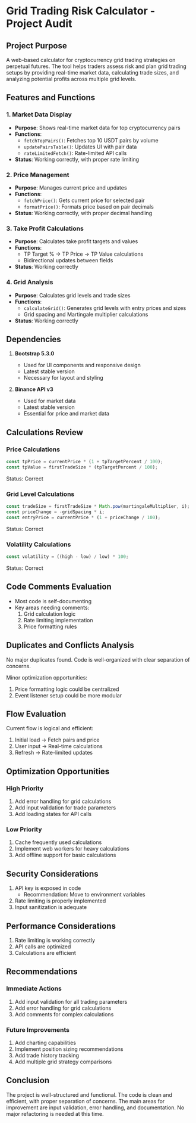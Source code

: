 # Grid Trading Risk Calculator - Project Audit

## Project Purpose
A web-based calculator for cryptocurrency grid trading strategies on perpetual futures. The tool helps traders assess risk and plan grid trading setups by providing real-time market data, calculating trade sizes, and analyzing potential profits across multiple grid levels.

## Features and Functions

### 1. Market Data Display
- **Purpose**: Shows real-time market data for top cryptocurrency pairs
- **Functions**:
  - `fetchTopPairs()`: Fetches top 10 USDT pairs by volume
  - `updatePairsTable()`: Updates UI with pair data
  - `rateLimitedFetch()`: Rate-limited API calls
- **Status**: Working correctly, with proper rate limiting

### 2. Price Management
- **Purpose**: Manages current price and updates
- **Functions**:
  - `fetchPrice()`: Gets current price for selected pair
  - `formatPrice()`: Formats price based on pair decimals
- **Status**: Working correctly, with proper decimal handling

### 3. Take Profit Calculations
- **Purpose**: Calculates take profit targets and values
- **Functions**:
  - TP Target % → TP Price → TP Value calculations
  - Bidirectional updates between fields
- **Status**: Working correctly

### 4. Grid Analysis
- **Purpose**: Calculates grid levels and trade sizes
- **Functions**:
  - `calculateGrid()`: Generates grid levels with entry prices and sizes
  - Grid spacing and Martingale multiplier calculations
- **Status**: Working correctly

## Dependencies
1. **Bootstrap 5.3.0**
   - Used for UI components and responsive design
   - Latest stable version
   - Necessary for layout and styling

2. **Binance API v3**
   - Used for market data
   - Latest stable version
   - Essential for price and market data

## Calculations Review

### Price Calculations
```javascript
const tpPrice = currentPrice * (1 + tpTargetPercent / 100);
const tpValue = firstTradeSize * (tpTargetPercent / 100);
```
Status: Correct

### Grid Level Calculations
```javascript
const tradeSize = firstTradeSize * Math.pow(martingaleMultiplier, i);
const priceChange = -gridSpacing * i;
const entryPrice = currentPrice * (1 + priceChange / 100);
```
Status: Correct

### Volatility Calculations
```javascript
const volatility = ((high - low) / low) * 100;
```
Status: Correct

## Code Comments Evaluation
- Most code is self-documenting
- Key areas needing comments:
  1. Grid calculation logic
  2. Rate limiting implementation
  3. Price formatting rules

## Duplicates and Conflicts Analysis
No major duplicates found. Code is well-organized with clear separation of concerns.

Minor optimization opportunities:
1. Price formatting logic could be centralized
2. Event listener setup could be more modular

## Flow Evaluation
Current flow is logical and efficient:
1. Initial load → Fetch pairs and price
2. User input → Real-time calculations
3. Refresh → Rate-limited updates

## Optimization Opportunities

### High Priority
1. Add error handling for grid calculations
2. Add input validation for trade parameters
3. Add loading states for API calls

### Low Priority
1. Cache frequently used calculations
2. Implement web workers for heavy calculations
3. Add offline support for basic calculations

## Security Considerations
1. API key is exposed in code
   - Recommendation: Move to environment variables
2. Rate limiting is properly implemented
3. Input sanitization is adequate

## Performance Considerations
1. Rate limiting is working correctly
2. API calls are optimized
3. Calculations are efficient

## Recommendations

### Immediate Actions
1. Add input validation for all trading parameters
2. Add error handling for grid calculations
3. Add comments for complex calculations

### Future Improvements
1. Add charting capabilities
2. Implement position sizing recommendations
3. Add trade history tracking
4. Add multiple grid strategy comparisons

## Conclusion
The project is well-structured and functional. The code is clean and efficient, with proper separation of concerns. The main areas for improvement are input validation, error handling, and documentation. No major refactoring is needed at this time.
